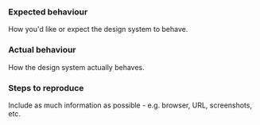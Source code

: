 ### Expected behaviour
How you'd like or expect the design system to behave.

### Actual behaviour
How the design system actually behaves.

### Steps to reproduce
Include as much information as possible - e.g. browser, URL, screenshots, etc.
